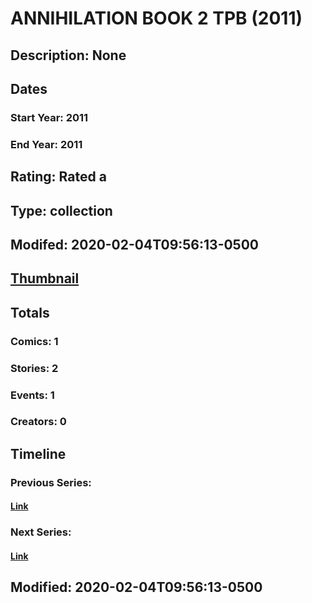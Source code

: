 # ANNIHILATION BOOK 2 TPB (2011)
## Description: None
## Dates
### Start Year: 2011
### End Year: 2011
## Rating: Rated a
## Type: collection
## Modifed: 2020-02-04T09:56:13-0500
## [Thumbnail](http://i.annihil.us/u/prod/marvel/i/mg/5/e0/4bc354501f71d.jpg)
## Totals
### Comics: 1
### Stories: 2
### Events: 1
### Creators: 0
## Timeline
### Previous Series: 
#### [Link]()
### Next Series: 
#### [Link]()
## Modified: 2020-02-04T09:56:13-0500